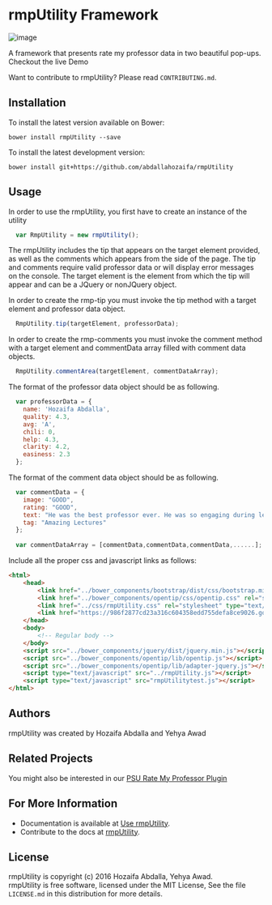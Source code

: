 rmpUtility Framework
=======
![image](https://cloud.githubusercontent.com/assets/10437615/13903906/a44200d0-ee63-11e5-9a1e-3d03733b413b.png)


A framework that presents rate my professor data in two beautiful pop-ups. Checkout the live Demo

Want to contribute to rmpUtility? Please read `CONTRIBUTING.md`.

Installation 
------------

To install the latest version available on Bower:

    bower install rmpUtility --save

To install the latest development version:

    bower install git+https://github.com/abdallahozaifa/rmpUtility

Usage 
-----
In order to use the rmpUtility, you first have to create an instance of the utility

```javascript
  var RmpUtility = new rmpUtility();
```

The rmpUtility includes the tip that appears on the target element provided, as well as the comments which appears
from the side of the page. The tip and comments require valid professor data or will display error messages on the console. The target element is the element from which the tip will appear and can be a JQuery or nonJQuery object.

In order to create the rmp-tip you must invoke the tip method with a target element and professor data object.

```javascript
  RmpUtility.tip(targetElement, professorData);
```

In order to create the rmp-comments you must invoke the comment method with a target element and commentData array filled with comment data objects.

```javascript
  RmpUtility.commentArea(targetElement, commentDataArray);
```

The format of the professor data object should be as following.

```javascript
  var professorData = {
    name: 'Hozaifa Abdalla',
    quality: 4.3,
    avg: 'A',
    chili: 0,
    help: 4.3,
    clarity: 4.2,
    easiness: 2.3
  };
```

The format of the comment data object should be as following.

```javascript
  var commentData = {
    image: "GOOD",
    rating: "GOOD",
    text: "He was the best professor ever. He was so engaging during lectures and really made you think. Yeah there was a lot of work but it wasn't so bad considering you learned a lot from it.",
    tag: "Amazing Lectures"
  };
  
  var commentDataArray = [commentData,commentData,commentData,......];
```

Include all the proper css and javascript links as follows:

```html
<html>
    <head>
        <link href="../bower_components/bootstrap/dist/css/bootstrap.min.css" rel="stylesheet" type="text/css" />
        <link href="../bower_components/opentip/css/opentip.css" rel="stylesheet" type="text/css" />
        <link href="../css/rmpUtility.css" rel="stylesheet" type="text/css" />
        <link href="https://986f2877cd23a316c604358edd755defa8ce9026.googledrive.com/host/0BzcasCLBmJFJTmJmZ1hnb19KSzA/league-gothic.regular.ttf">
    </head>
    <body>
        <!-- Regular body -->
    </body>
    <script src="../bower_components/jquery/dist/jquery.min.js"></script>
    <script src="../bower_components/opentip/lib/opentip.js"></script>
    <script src="../bower_components/opentip/lib/adapter-jquery.js"></script>
    <script type="text/javascript" src="../rmpUtility.js"></script>
    <script type="text/javascript" src="rmpUtilitytest.js"></script>
</html>
```

Authors
-------
rmpUtility was created by Hozaifa Abdalla and Yehya Awad

Related Projects
----------------
You might also be interested in our [PSU Rate My Professor Plugin](https://chrome.google.com/webstore/detail/psu-rate-my-professor-plu/mgcgmhhcjfknhchpfnkfhkoemaglookl?hl=en)

For More Information
--------------------

+ Documentation is available at [Use rmpUtility](http://usejsdoc.org).
+ Contribute to the docs at [rmpUtility](https://github.com/awadYehya/rmp-tip).

License
-------

rmpUtility is copyright (c) 2016 Hozaifa Abdalla, Yehya Awad. <br>rmpUtility is free software, licensed under the MIT License, See
the file `LICENSE.md` in this distribution for more details.



